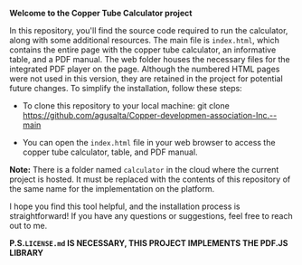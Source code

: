 **Welcome to the Copper Tube Calculator project** 

In this repository, you'll find the source code required to run the calculator, along with some additional resources. The main file is `index.html`, which contains the entire page with the copper tube calculator, an informative table, and a PDF manual. The web folder houses the necessary files for the integrated PDF player on the page. Although the numbered HTML pages were not used in this version, they are retained in the project for potential future changes. To simplify the installation, follow these steps:

- To clone this repository to your local machine: 
    git clone https://github.com/agusalta/Copper-developmen-association-Inc.--main

- You can open the `index.html` file in your web browser to access the copper tube calculator, table, and PDF manual.

**Note:** There is a folder named `calculator` in the cloud where the current project is hosted. It must be replaced with the contents of this repository of the same name for the implementation on the platform.

I hope you find this tool helpful, and the installation process is straightforward! If you have any questions or suggestions, feel free to reach out to me.

**P.S.`LICENSE.md` IS NECESSARY, THIS PROJECT IMPLEMENTS THE PDF.JS LIBRARY**